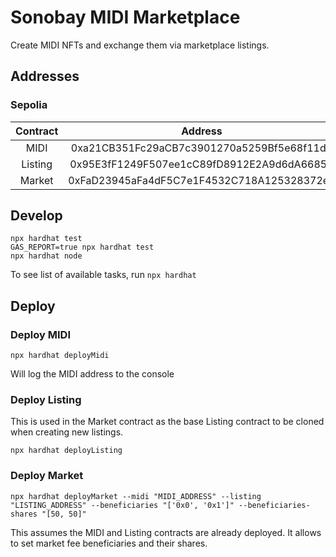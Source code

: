 # Sonobay MIDI Marketplace

Create MIDI NFTs and exchange them via marketplace listings.

## Addresses

### Sepolia

| Contract | Address                                    |
| :------: | :----------------------------------------: |
| MIDI     | 0xa21CB351Fc29aCB7c3901270a5259Bf5e68f11d8 |
| Listing  | 0x95E3fF1249F507ee1cC89fD8912E2A9d6dA66854 |
| Market   | 0xFaD23945aFa4dF5C7e1F4532C718A125328372e7 |

## Develop

```shell
npx hardhat test
GAS_REPORT=true npx hardhat test
npx hardhat node
```

To see list of available tasks, run `npx hardhat`

## Deploy

### Deploy MIDI

```shell
npx hardhat deployMidi
```

Will log the MIDI address to the console

### Deploy Listing

This is used in the Market contract as the base Listing contract to be cloned when creating new listings.

```shell
npx hardhat deployListing
```

### Deploy Market

```shell
npx hardhat deployMarket --midi "MIDI_ADDRESS" --listing "LISTING_ADDRESS" --beneficiaries "['0x0', '0x1']" --beneficiaries-shares "[50, 50]"
```

This assumes the MIDI and Listing contracts are already deployed. It allows to set market fee beneficiaries and their shares.


